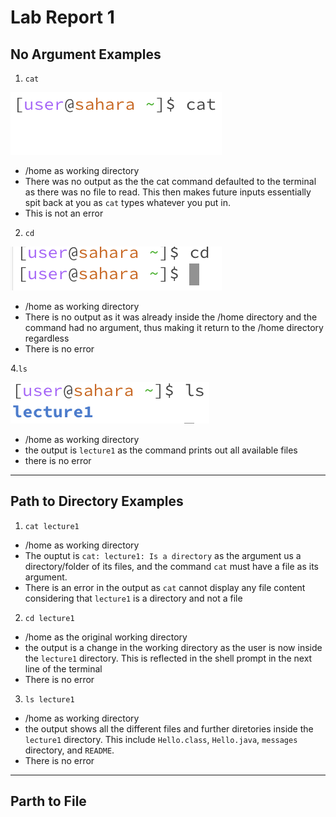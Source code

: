# Lab Report 1

## No Argument Examples
1. <code>cat</code> 

![Image](cat_example1.png)

- /home as working directory
- There was no output as the the cat command defaulted to the terminal as there was no file to read. This then makes future inputs essentially spit back at you as <code>cat</code> types whatever you put in.
- This is not an error 

2. <code>cd</code>

![Image](cd_example1.png)

- /home as working directory
- There is no output as it was already inside the /home directory and the command had no argument, thus making it return to the /home directory regardless 
- There is no error

4.<code>ls</code>

![Image](ls_example1.png)

- /home as working directory
- the output is <code>lecture1</code> as the command prints out all available files
- there is no error

---

## Path to Directory Examples
1. <code>cat lecture1</code> 

- /home as working directory
- The ouptut is <code>cat: lecture1: Is a directory</code> as the argument us a directory/folder of its files, and the command <code>cat</code> must have a file as its argument.
- There is an error in the output as <code>cat</code> cannot display any file content considering that <code>lecture1</code> is a directory and not a file

2. <code>cd lecture1</code>

- /home as the original working directory
- the output is a change in the working directory as the user is now inside the <code>lecture1</code> directory. This is reflected in the shell prompt in the next line of the terminal
- There is no error

3. <code>ls lecture1</code>

- /home as working directory
- the output shows all the different files and further diretories inside the <code>lecture1</code> directory. This include `Hello.class`, `Hello.java`, `messages` directory, and `README`.
- There is no error

---

## Parth to File
